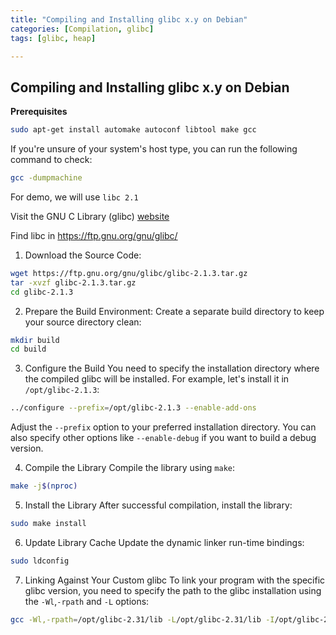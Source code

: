 ```yaml
---
title: "Compiling and Installing glibc x.y on Debian"
categories: [Compilation, glibc]
tags: [glibc, heap]

---
```


## Compiling and Installing glibc x.y on Debian

**Prerequisites**

```bash
sudo apt-get install automake autoconf libtool make gcc
```
If you're unsure of your system's host type, you can run the following command to check:

```bash
gcc -dumpmachine
```

For demo, we will use `libc 2.1`

Visit the GNU C Library (glibc) [website](https://www.gnu.org/software/libc/)

Find libc in https://ftp.gnu.org/gnu/glibc/



1. Download the Source Code:
```bash
wget https://ftp.gnu.org/gnu/glibc/glibc-2.1.3.tar.gz
tar -xvzf glibc-2.1.3.tar.gz
cd glibc-2.1.3
```

2. Prepare the Build Environment:
Create a separate build directory to keep your source directory clean:
```bash
mkdir build
cd build
```

3. Configure the Build
You need to specify the installation directory where the compiled glibc will be installed. For example, let's install it in `/opt/glibc-2.1.3`:
```bash
../configure --prefix=/opt/glibc-2.1.3 --enable-add-ons
```
Adjust the `--prefix` option to your preferred installation directory.
You can also specify other options like `--enable-debug` if you want to build a debug version.

4. Compile the Library
Compile the library using `make`:
```bash
make -j$(nproc)
```

5. Install the Library
After successful compilation, install the library:
```bash
sudo make install
```

6. Update Library Cache
Update the dynamic linker run-time bindings:
```bash
sudo ldconfig
```

7. Linking Against Your Custom glibc
To link your program with the specific glibc version, you need to specify the path to the glibc installation using the `-Wl`,`-rpath` and `-L` options:
```bash
gcc -Wl,-rpath=/opt/glibc-2.31/lib -L/opt/glibc-2.31/lib -I/opt/glibc-2.31/include hello.c -o hello
```
